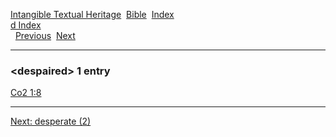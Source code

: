[Intangible Textual Heritage](../../index)  [Bible](../index) 
[Index](index)   
[d Index](_d_)  
  [Previous](c03063)  [Next](c03065) 

------------------------------------------------------------------------

### &lt;despaired&gt; 1 entry

[Co2 1:8](../kjv/co2001.htm#008)  

------------------------------------------------------------------------

[Next: desperate (2)](c03065)
